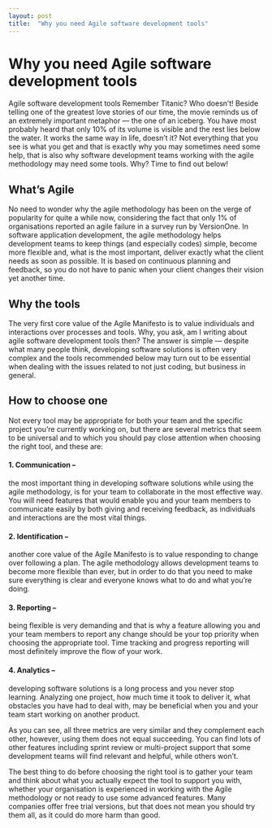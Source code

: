 ```yaml
---
layout: post
title:  "Why you need Agile software development tools"
---
```

# Why you need Agile software development tools
Agile software development tools
Remember Titanic? Who doesn’t! Beside telling one of the greatest love stories of our time, the movie reminds us of an extremely important metaphor — the one of an iceberg. You have most probably heard that only 10% of its volume is visible and the rest lies below the water. It works the same way in life, doesn’t it? Not everything that you see is what you get and that is exactly why you may sometimes need some help, that is also why software development teams working with the agile methodology may need some tools. Why? Time to find out below!
 

## What’s Agile
No need to wonder why the agile methodology has been on the verge of popularity for quite a while now, considering the fact that only 1% of organisations reported an agile failure in a survey run by VersionOne. In software application development, the agile methodology helps development teams to keep things (and especially codes) simple, become more flexible and, what is the most important, deliver exactly what the client needs as soon as possible. It is based on continuous planning and feedback, so you do not have to panic when your client changes their vision yet another time.
 

## Why the tools
The very first core value of the Agile Manifesto is to value individuals and interactions over processes and tools. Why, you ask, am I writing about agile software development tools then? The answer is simple — despite what many people think, developing software solutions is often very complex and the tools recommended below may turn out to be essential when dealing with the issues related to not just coding, but business in general.
 

## How to choose one
Not every tool may be appropriate for both your team and the specific project you’re currently working on, but there are several metrics that seem to be universal and to which you should pay close attention when choosing the right tool, and these are:

#### 1. Communication –
the most important thing in developing software solutions while using the agile methodology, is for your team to collaborate in the most effective way. You will need features that would enable you and your team members to communicate easily by both giving and receiving feedback, as individuals and interactions are the most vital things.

#### 2. Identification – 
another core value of the Agile Manifesto is to value responding to change over following a plan. The agile methodology allows development teams to become more flexible than ever, but in order to do that you need to make sure everything is clear and everyone knows what to do and what you’re doing.

#### 3. Reporting – 
being flexible is very demanding and that is why a feature allowing you and your team members to report any change should be your top priority when choosing the appropriate tool. Time tracking and progress reporting will most definitely improve the flow of your work.

#### 4. Analytics – 
developing software solutions is a long process and you never stop learning. Analyzing one project, how much time it took to deliver it, what obstacles you have had to deal with, may be beneficial when you and your team start working on another product.

As you can see, all three metrics are very similar and they complement each other, however, using them does not equal succeeding. You can find lots of other features including sprint review or multi-project support that some development teams will find relevant and helpful, while others won’t.

The best thing to do before choosing the right tool is to gather your team and think about what you actually expect the tool to support you with, whether your organisation is experienced in working with the Agile methodology or not ready to use some advanced features. Many companies offer free trial versions, but that does not mean you should try them all, as it could do more harm than good.
